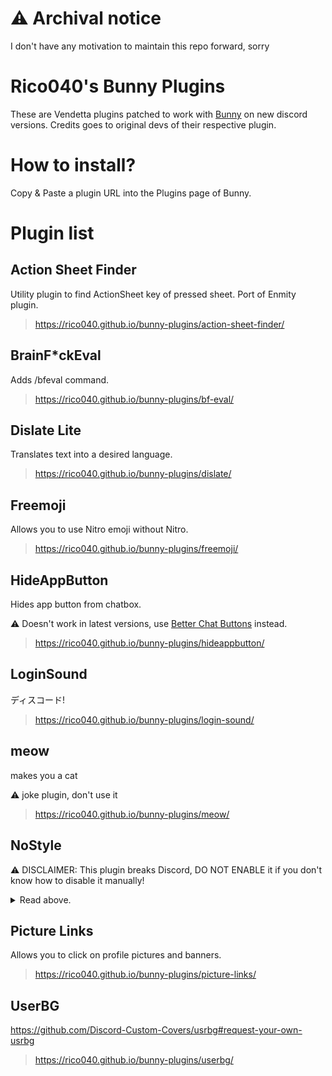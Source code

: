 # ⚠️ Archival notice
I don't have any motivation to maintain this repo forward, sorry

# Rico040's Bunny Plugins
These are Vendetta plugins patched to work with [Bunny](https://github.com/bunny-mod) on new discord versions. Credits goes to original devs of their respective plugin. 

# How to install?
Copy & Paste a plugin URL into the Plugins page of Bunny.

# Plugin list
## Action Sheet Finder
Utility plugin to find ActionSheet key of pressed sheet. Port of Enmity plugin.

> https://rico040.github.io/bunny-plugins/action-sheet-finder/

## BrainF*ckEval
Adds /bfeval command.

> https://rico040.github.io/bunny-plugins/bf-eval/

## Dislate Lite
Translates text into a desired language.

> https://rico040.github.io/bunny-plugins/dislate/

## Freemoji
Allows you to use Nitro emoji without Nitro.

> https://rico040.github.io/bunny-plugins/freemoji/

## HideAppButton
Hides app button from chatbox.

⚠ Doesn't work in latest versions, use [Better Chat Buttons](https://github.com/PalmDevs/revenge-plugins) instead.

> https://rico040.github.io/bunny-plugins/hideappbutton/

## LoginSound
ディスコード!

> https://rico040.github.io/bunny-plugins/login-sound/

## meow
makes you a cat

⚠ joke plugin, don't use it

> https://rico040.github.io/bunny-plugins/meow/

## NoStyle
⚠ DISCLAIMER: This plugin breaks Discord, DO NOT ENABLE it if you don't know how to disable it manually!

<details>
<summary>Read above.</summary>

> https://rico040.github.io/bunny-plugins/no-style/

</details>

## Picture Links
Allows you to click on profile pictures and banners.

> https://rico040.github.io/bunny-plugins/picture-links/

## UserBG
https://github.com/Discord-Custom-Covers/usrbg#request-your-own-usrbg

> https://rico040.github.io/bunny-plugins/userbg/
